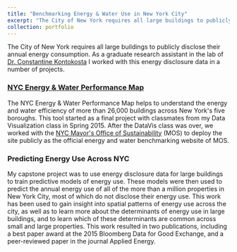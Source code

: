 ```yaml
---
title: "Benchmarking Energy & Water Use in New York City"
excerpt: "The City of New York requires all large buildings to publicly disclose their annual energy consumption. As a graduate research assistant in the lab of [Dr. Constantine Kontokosta](http://www.urbanintelligencelab.org/) I worked with this energy disclosure data in a number of projects.  <br/><img src='/images/nyc_benchmarking.png'><br/>"
collection: portfolio
---
```


The City of New York requires all large buildings to publicly disclose their annual energy consumption. As a graduate research assistant in the lab of [Dr. Constantine Kontokosta](http://www.urbanintelligencelab.org/) I worked with this energy disclosure data in a number of projects.


### [NYC Energy & Water Performance Map](http://benchmarking.cityofnewyork.us)

The NYC Energy & Water Performance Map helps to understand the energy and water efficiency of more than 26,000 buildings across New York's five boroughs. This tool started as a final project with classmates from my Data Visualization class in Spring 2015. After the DataVis class was over, we worked with the [NYC Mayor's Office of Sustainability](http://www1.nyc.gov/site/sustainability/index.page) (MOS) to deploy the site publicly as the official energy and water benchmarking website of MOS.

### Predicting Energy Use Across NYC

My capstone project was to use energy disclosure data for large buildings to train predictive models of energy use. These models were then used to predict the annual energy use of all of the more than a million properties in New York City, most of which do not disclose their energy use. This work has been used to gain insight into spatial patterns of energy use across the city, as well as to learn more about the determinants of energy use in large buildings, and to learn which of these determinants are common across small and large properties. This work resulted in two publications, including a best paper award at the 2015 Bloomberg Data for Good Exchange, and a peer-reviewed paper in the journal Applied Energy.
